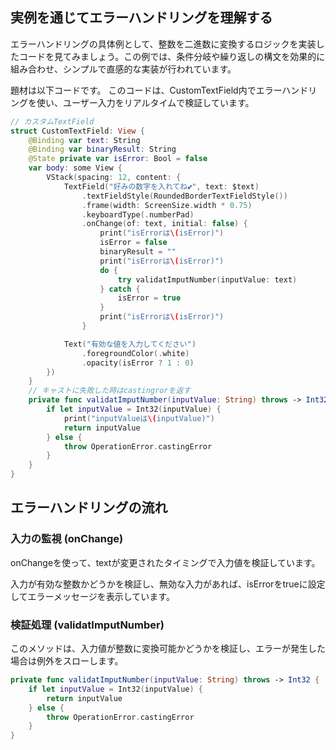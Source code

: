 ## 実例を通じてエラーハンドリングを理解する
エラーハンドリングの具体例として、整数を二進数に変換するロジックを実装したコードを見てみましょう。この例では、条件分岐や繰り返しの構文を効果的に組み合わせ、シンプルで直感的な実装が行われています。

題材は以下コードです。
このコードは、CustomTextField内でエラーハンドリングを使い、ユーザー入力をリアルタイムで検証しています。
```swift
// カスタムTextField
struct CustomTextField: View {
    @Binding var text: String
    @Binding var binaryResult: String
    @State private var isError: Bool = false
    var body: some View {
        VStack(spacing: 12, content: {
            TextField("好みの数字を入れてね💕", text: $text)
                .textFieldStyle(RoundedBorderTextFieldStyle())
                .frame(width: ScreenSize.width * 0.75)
                .keyboardType(.numberPad)
                .onChange(of: text, initial: false) {
                    print("isErrorは\(isError)")
                    isError = false
                    binaryResult = ""
                    print("isErrorは\(isError)")
                    do {
                        try validatImputNumber(inputValue: text)
                    } catch {
                        isError = true
                    }
                    print("isErrorは\(isError)")
                }

            Text("有効な値を入力してください")
                .foregroundColor(.white)
                .opacity(isError ? 1 : 0)
        })
    }
    // キャストに失敗した時はcastingrorを返す
    private func validatImputNumber(inputValue: String) throws -> Int32 {
        if let inputValue = Int32(inputValue) {
            print("inputValueは\(inputValue)")
            return inputValue
        } else {
            throw OperationError.castingError
        }
    }
}
```

## エラーハンドリングの流れ
### 入力の監視 (onChange)
onChangeを使って、textが変更されたタイミングで入力値を検証しています。

入力が有効な整数かどうかを検証し、無効な入力があれば、isErrorをtrueに設定してエラーメッセージを表示しています。

### 検証処理 (validatImputNumber)
このメソッドは、入力値が整数に変換可能かどうかを検証し、エラーが発生した場合は例外をスローします。
```swift
private func validatImputNumber(inputValue: String) throws -> Int32 {
    if let inputValue = Int32(inputValue) {
        return inputValue
    } else {
        throw OperationError.castingError
    }
}
```
